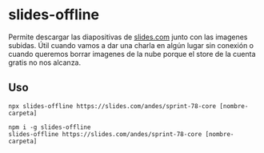 # slides-offline

Permite descargar las diapositivas de [slides.com](https://slides.com) junto con las imagenes subidas. Útil cuando vamos a dar una charla en algún lugar sin conexión o cuando queremos borrar imagenes de la nube porque el store de la cuenta gratis no nos alcanza.

## Uso

```
npx slides-offline https://slides.com/andes/sprint-78-core [nombre-carpeta]
```

```
npm i -g slides-offline 
slides-offline https://slides.com/andes/sprint-78-core [nombre-carpeta]
```